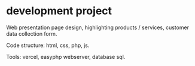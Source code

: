 # development project 

Web presentation page design, highlighting products / services, customer data collection form.

Code structure: html, css, php, js.

Tools: vercel, easyphp webserver, database sql.

